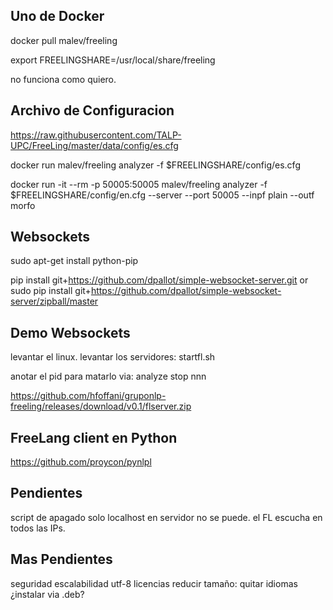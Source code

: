 
Uno de Docker
-------------
docker pull malev/freeling

export FREELINGSHARE=/usr/local/share/freeling

no funciona como quiero.


Archivo de Configuracion
------------------------
https://raw.githubusercontent.com/TALP-UPC/FreeLing/master/data/config/es.cfg


docker run malev/freeling analyzer -f $FREELINGSHARE/config/es.cfg

docker run -it --rm -p 50005:50005 malev/freeling analyzer -f $FREELINGSHARE/config/en.cfg --server --port 50005 --inpf plain --outf morfo 



Websockets
----------

sudo apt-get install python-pip

pip install git+https://github.com/dpallot/simple-websocket-server.git
or
sudo pip install git+https://github.com/dpallot/simple-websocket-server/zipball/master




Demo Websockets
---------------

levantar el linux.
levantar los servidores:
    startfl.sh

anotar el pid para matarlo via:
    analyze stop nnn

https://github.com/hfoffani/gruponlp-freeling/releases/download/v0.1/flserver.zip



FreeLang client en Python
-----------

https://github.com/proycon/pynlpl



Pendientes
---------

script de apagado
solo localhost en servidor
    no se puede. el FL escucha en todos las IPs.



Mas Pendientes
---------

seguridad
escalabilidad
utf-8
licencias
reducir tamaño:
    quitar idiomas
    ¿instalar via .deb?


